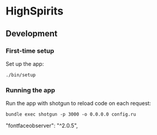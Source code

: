 # HighSpirits

## Development

### First-time setup

Set up the app:

```
./bin/setup
```

### Running the app

Run the app with shotgun to reload code on each request:

```
bundle exec shotgun -p 3000 -o 0.0.0.0 config.ru
```

"fontfaceobserver": "^2.0.5",
